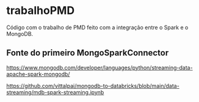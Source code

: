 # trabalhoPMD
Código com o trabalho de PMD feito com a integração entre o Spark e o MongoDB.

## Fonte do primeiro MongoSparkConnector
https://www.mongodb.com/developer/languages/python/streaming-data-apache-spark-mongodb/

https://github.com/vittalpai/mongodb-to-databricks/blob/main/data-streaming/mdb-spark-streaming.ipynb

